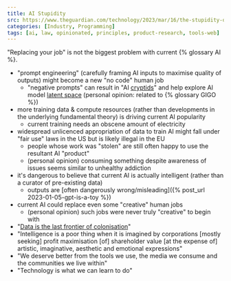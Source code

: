 ```yaml
---
title: AI Stupidity
src: https://www.theguardian.com/technology/2023/mar/16/the-stupidity-of-ai-artificial-intelligence-dall-e-chatgpt
categories: [Industry, Programming]
tags: [ai, law, opinionated, principles, product-research, tools-web]
---
```


"Replacing your job" is not the biggest problem with current {% glossary AI %}.

- "prompt engineering" (carefully framing AI inputs to maximise quality of outputs) might become a new "no code" human job
  + "negative prompts" can result in "AI [cryptids](https://en.wikipedia.org/wiki/List_of_cryptids)" and help explore AI model [latent space](https://en.wikipedia.org/wiki/Latent_space) (personal opinion: related to {% glossary GIGO %})
- more training data & compute resources (rather than developments in the underlying fundamental theory) is driving current AI popularity
  + current training needs an obscene amount of electricity
- widespread unlicenced appropriation of data to train AI might fall under "fair use" laws in the US but is likely illegal in the EU
  + people whose work was "stolen" are still often happy to use the resultant AI "product"
  + (personal opinion) consuming something despite awareness of issues seems similar to unhealthy addiction
- it's dangerous to believe that current AI is actually intelligent (rather than a curator of pre-existing data)
  + outputs are [often dangerously wrong/misleading]({% post_url 2023-01-05-gpt-is-a-toy %})
- current AI could replace even some "creative" human jobs
  + (personal opinion) such jobs were never truly "creative" to begin with
- "[Data is the last frontier of colonisation](https://www.technologyreview.com/2022/04/22/1050394/artificial-intelligence-for-the-people)"
- "Intelligence is a poor thing when it is imagined by corporations [mostly seeking] profit maximisation [of] shareholder value [at the expense of] artistic, imaginative, aesthetic and emotional expressions"
- "We deserve better from the tools we use, the media we consume and the communities we live within"
- "Technology is what we can learn to do"
